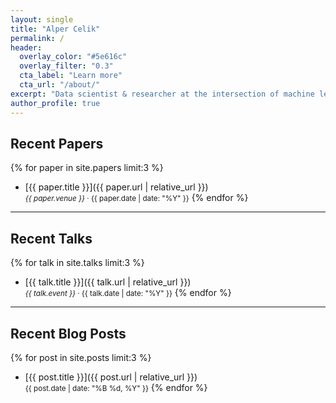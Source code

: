 ```yaml
---
layout: single
title: "Alper Celik"
permalink: /
header:
  overlay_color: "#5e616c"
  overlay_filter: "0.3"
  cta_label: "Learn more"
  cta_url: "/about/"
excerpt: "Data scientist & researcher at the intersection of machine learning and biology."
author_profile: true
---
```


## Recent Papers

{% for paper in site.papers limit:3 %}
- [{{ paper.title }}]({{ paper.url | relative_url }})  
  <small><em>{{ paper.venue }}</em> · {{ paper.date | date: "%Y" }}</small>
{% endfor %}

---

## Recent Talks

{% for talk in site.talks limit:3 %}
- [{{ talk.title }}]({{ talk.url | relative_url }})  
  <small><em>{{ talk.event }}</em> · {{ talk.date | date: "%Y" }}</small>
{% endfor %}

---

## Recent Blog Posts

{% for post in site.posts limit:3 %}
- [{{ post.title }}]({{ post.url | relative_url }})  
  <small>{{ post.date | date: "%B %d, %Y" }}</small>
{% endfor %}
